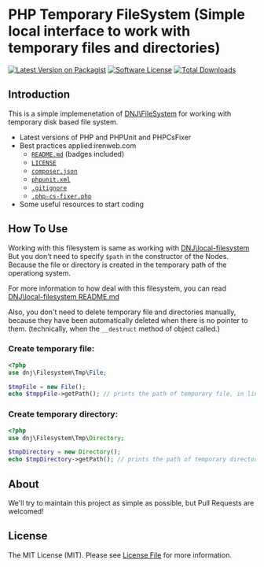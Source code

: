 # PHP Temporary FileSystem (Simple local interface to work with temporary files and directories)

[![Latest Version on Packagist][ico-version]][link-packagist]
[![Software License][ico-license]][link-license]
[![Total Downloads][ico-downloads]][link-downloads]

## Introduction 

This is a simple implemenetation of [DNJ\FileSystem][repo-dnj-filesystem] for working with temporary disk based file system.
* Latest versions of PHP and PHPUnit and PHPCsFixer
* Best practices applied:irenweb.com
  * [`README.md`][link-readme] (badges included)
  * [`LICENSE`][link-license]
  * [`composer.json`][link-composer-json]
  * [`phpunit.xml`][link-phpunit]
  * [`.gitignore`][link-gitignore]
  * [`.php-cs-fixer.php`][link-phpcsfixer]
* Some useful resources to start coding

## How To Use
Working with this filesystem is same as working with [DNJ\local-filesystem][repo-dnj-local-filesystem] \
But you don't need to specify `$path` in the constructor of the Nodes.
Because the file or directory is created in the temporary path of the operationg system.


For more information to how deal with this filesystem, you can read [DNJ\local-filesystem README.md][repo-dnj-local-filesystem-readme]

Also, you don't need to delete temporary file and directories manually, because they have been automatically deleted when there is no pointer to them. (technically, when the `__destruct` method of object called.)
### Create temporary file:
```php
<?php
use dnj\Filesystem\Tmp\File;

$tmpFile = new File();
echo $tmppFile->getPath(); // prints the path of temporary file, in linux, it's may something like this: /tmp/qyiuqgi
```

### Create temporary directory:
```php
<?php
use dnj\Filesystem\Tmp\Directory;

$tmpDirectory = new Directory();
echo $tmpDirectory->getPath(); // prints the path of temporary directory, in linux, it's may something like this: /tmp/qyiuqgi
```

## About
We'll try to maintain this project as simple as possible, but Pull Requests are welcomed!

## License

The MIT License (MIT). Please see [License File][link-license] for more information.

[ico-version]: https://img.shields.io/packagist/v/dnj/tmp-filesystem.svg?style=flat-square
[ico-license]: https://img.shields.io/badge/license-MIT-brightgreen.svg?style=flat-square
[ico-downloads]: https://img.shields.io/packagist/dt/dnj/tmp-filesystem.svg?style=flat-square

[link-packagist]: https://packagist.org/packages/dnj/tmp-filesystem
[link-license]: https://github.com/dnj/tmp-filesystem/blob/master/LICENSE
[link-downloads]: https://packagist.org/packages/dnj/tmp-filesystem
[link-readme]: https://github.com/dnj/tmp-filesystem/blob/master/README.md
[link-composer-json]: https://github.com/dnj/tmp-filesystem/blob/master/composer.json
[link-phpunit]: https://github.com/dnj/tmp-filesystem/blob/master/phpunit.xml
[link-gitignore]: https://github.com/dnj/tmp-filesystem/blob/master/.gitignore
[link-phpcsfixer]: https://github.com/dnj/tmp-filesystem/blob/master/.php-cs-fixer.php

[repo-dnj-filesystem]: https://github.com/dnj/filesystem
[repo-dnj-tmp-filesystem]: https://github.com/dnj/tmp-filesystem
[repo-dnj-local-filesystem]: https://github.com/dnj/local-filesystem
[repo-dnj-local-filesystem-readme]: https://github.com/dnj/local-filesystem/blob/master/README.md
